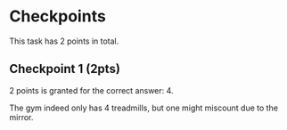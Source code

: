 # Checkpoints

This task has 2 points in total.

## Checkpoint 1 (2pts)

2 points is granted for the correct answer: 4.

The gym indeed only has 4 treadmills, but one might miscount due to the mirror.
